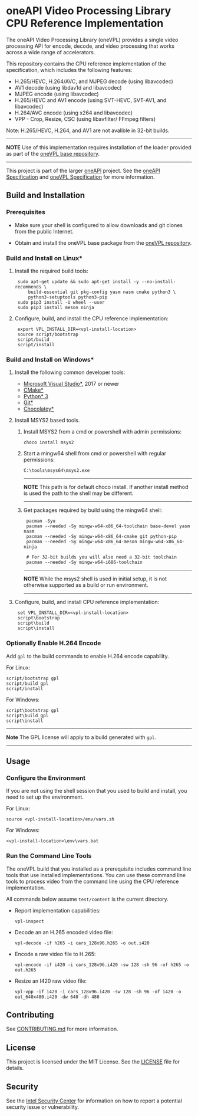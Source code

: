 # oneAPI Video Processing Library CPU Reference Implementation

The oneAPI Video Processing Library (oneVPL) provides a single video processing
API for encode, decode, and video processing that works across a wide range of
accelerators.

This repository contains the CPU reference implementation of the specification,
which includes the following features:

- H.265/HEVC, H.264/AVC, and MJPEG decode (using libavcodec)
- AV1 decode (using libdav1d and libavcodec)
- MJPEG encode (using libavcodec)
- H.265/HEVC and AV1 encode (using SVT-HEVC, SVT-AV1, and libavcodec)
- H.264/AVC encode (using x264 and libavcodec)
- VPP - Crop, Resize, CSC (using libavfilter/ FFmpeg filters)

Note: H.265/HEVC, H.264, and AV1 are not avalible in 32-bit builds.

---

**NOTE** Use of this implementation requires installation of the loader provided
as part of the [oneVPL base repository](https://github.com/oneapi-src/oneVPL).

---
This project is part of the larger [oneAPI](https://www.oneapi.com/) project.
See the [oneAPI Specification](https://spec.oneapi.com) and
[oneVPL Specification](https://spec.oneapi.com/versions/latest/elements/oneVPL/source/index.html)
for more information.

## Build and Installation

### Prerequisites

- Make sure your shell is configured to allow downloads and git clones from the
  public Internet.

- Obtain and install the oneVPL base package from the
[oneVPL repository](https://github.com/oneapi-src/oneVPL).

### Build and Install on Linux*

1. Install the required build tools:

        sudo apt-get update && sudo apt-get install -y --no-install-recommends \
            build-essential git pkg-config yasm nasm cmake python3 \
            python3-setuptools python3-pip
        sudo pip3 install -U wheel --user
        sudo pip3 install meson ninja

2. Configure, build, and install the CPU reference implementation:

        export VPL_INSTALL_DIR=<vpl-install-location>
        source script/bootstrap
        script/build
        script/install

### Build and Install on Windows*

1. Install the following common developer tools:

    - [Microsoft Visual Studio*](https://visualstudio.microsoft.com/), 2017 or newer
    - [CMake*](https://cmake.org/)
    - [Python* 3](https://www.python.org/)
    - [Git*](https://git-scm.com/)
    - [Chocolatey*](http://chocolatey.org)

2. Install MSYS2 based tools.

    1. Install MSYS2 from a cmd or powershell with admin permissions:

        ```
        choco install msys2
        ```

    2. Start a mingw64 shell from cmd or powershell with regular permissions:

        ```
        C:\tools\msys64\msys2.exe
        ```

        ---

        **NOTE** This path is for default choco install. If another install method is
        used the path to the shell may be different.

        ---

    3. Get packages required by build using the mingw64 shell:

            pacman -Syu
            pacman --needed -Sy mingw-w64-x86_64-toolchain base-devel yasm nasm
            pacman --needed -Sy mingw-w64-x86_64-cmake git python-pip
            pacman --needed -Sy mingw-w64-x86_64-meson mingw-w64-x86_64-ninja

            # For 32-bit builds you will also need a 32-bit toolchain
            pacman --needed -Sy mingw-w64-i686-toolchain
        ---

        **NOTE** While the msys2 shell is used in initial setup, it is not otherwise
        supported as a build or run environment.

        ---

3. Configure, build, and install CPU reference implementation:

        set VPL_INSTALL_DIR=<vpl-install-location>
        script\bootstrap
        script\build
        script\install


### Optionally Enable H.264 Encode

Add `gpl` to the build commands to enable H.264 encode capability.

For Linux:

```
script/bootstrap gpl
script/build gpl
script/install
```

For Windows:

```
script\bootstrap gpl
script\build gpl
script\install
```

---

**Note** The GPL license will apply to a build generated with `gpl`.

---

## Usage

### Configure the Environment

If you are not using the shell session that you used to build and install, you
need to set up the environment.

For Linux:
```
source <vpl-install-location>/env/vars.sh
```

For Windows:
```
<vpl-install-location>\env\vars.bat
```

### Run the Command Line Tools

The oneVPL build that you installed as a prerequisite includes command line
tools that use installed implementations. You can use these command line tools
to process video from the command line using the CPU reference implementation.

All commands below assume `test/content` is the current directory.


- Report implementation capabilities:

    ```
    vpl-inspect
    ```

- Decode an an H.265 encoded video file:

    ```
    vpl-decode -if h265 -i cars_128x96.h265 -o out.i420
    ```

- Encode a raw video file to H.265:

    ```
    vpl-encode -if i420 -i cars_128x96.i420 -sw 128 -sh 96 -of h265 -o out.h265
    ```

- Resize an I420 raw video file:

    ```
    vpl-vpp -if i420 -i cars_128x96.i420 -sw 128 -sh 96 -of i420 -o out_640x480.i420 -dw 640 -dh 480
    ```


## Contributing

See [CONTRIBUTING.md](CONTRIBUTING.md) for more information.

## License

This project is licensed under the MIT License. See the [LICENSE](LICENSE) file
for details.

## Security

See the [Intel Security Center](https://www.intel.com/content/www/us/en/security-center/default.html) for information on how to report a potential
security issue or vulnerability.
